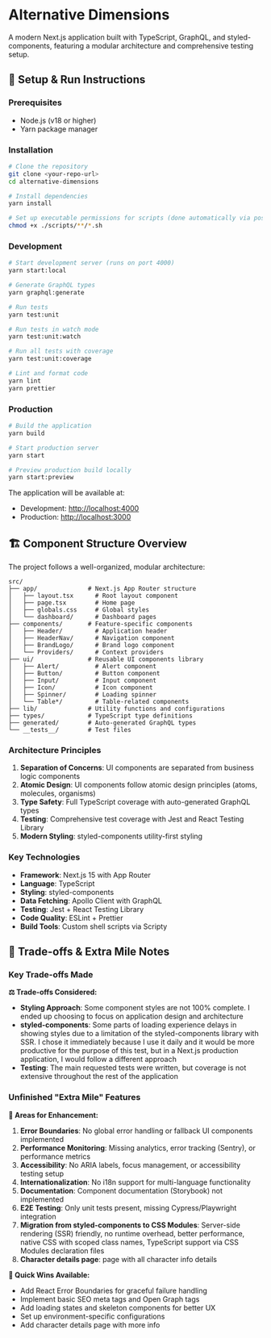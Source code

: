 # Alternative Dimensions

A modern Next.js application built with TypeScript, GraphQL, and styled-components, featuring a modular architecture and comprehensive testing setup.

## 🚀 Setup & Run Instructions

### Prerequisites

- Node.js (v18 or higher)
- Yarn package manager

### Installation

```bash
# Clone the repository
git clone <your-repo-url>
cd alternative-dimensions

# Install dependencies
yarn install

# Set up executable permissions for scripts (done automatically via postinstall)
chmod +x ./scripts/**/*.sh
```

### Development

```bash
# Start development server (runs on port 4000)
yarn start:local

# Generate GraphQL types
yarn graphql:generate

# Run tests
yarn test:unit

# Run tests in watch mode
yarn test:unit:watch

# Run all tests with coverage
yarn test:unit:coverage

# Lint and format code
yarn lint
yarn prettier
```

### Production

```bash
# Build the application
yarn build

# Start production server
yarn start

# Preview production build locally
yarn start:preview
```

The application will be available at:

- Development: [http://localhost:4000](http://localhost:4000)
- Production: [http://localhost:3000](http://localhost:3000)

## 🏗️ Component Structure Overview

The project follows a well-organized, modular architecture:

```
src/
├── app/              # Next.js App Router structure
│   ├── layout.tsx      # Root layout component
│   ├── page.tsx        # Home page
│   ├── globals.css     # Global styles
│   └── dashboard/      # Dashboard pages
├── components/       # Feature-specific components
│   ├── Header/         # Application header
│   ├── HeaderNav/      # Navigation component
│   ├── BrandLogo/      # Brand logo component
│   └── Providers/      # Context providers
├── ui/               # Reusable UI components library
│   ├── Alert/          # Alert component
│   ├── Button/         # Button component
│   ├── Input/          # Input component
│   ├── Icon/           # Icon component
│   ├── Spinner/        # Loading spinner
│   └── Table*/         # Table-related components
├── lib/              # Utility functions and configurations
├── types/            # TypeScript type definitions
├── generated/        # Auto-generated GraphQL types
└── __tests__/        # Test files
```

### Architecture Principles

1. **Separation of Concerns**: UI components are separated from business logic components
2. **Atomic Design**: UI components follow atomic design principles (atoms, molecules, organisms)
3. **Type Safety**: Full TypeScript coverage with auto-generated GraphQL types
4. **Testing**: Comprehensive test coverage with Jest and React Testing Library
5. **Modern Styling**: styled-components utility-first styling

### Key Technologies

- **Framework**: Next.js 15 with App Router
- **Language**: TypeScript
- **Styling**: styled-components
- **Data Fetching**: Apollo Client with GraphQL
- **Testing**: Jest + React Testing Library
- **Code Quality**: ESLint + Prettier
- **Build Tools**: Custom shell scripts via Scripty

## 📝 Trade-offs & Extra Mile Notes

### Key Trade-offs Made

**⚖️ Trade-offs Considered:**

- **Styling Approach**: Some component styles are not 100% complete. I ended up choosing to focus on application design and architecture
- **styled-components**: Some parts of loading experience delays in showing styles due to a limitation of the styled-components library with SSR. I chose it immediately because I use it daily and it would be more productive for the purpose of this test, but in a Next.js production application, I would follow a different approach
- **Testing**: The main requested tests were written, but coverage is not extensive throughout the rest of the application

### Unfinished "Extra Mile" Features

**🚧 Areas for Enhancement:**

1. **Error Boundaries**: No global error handling or fallback UI components implemented
2. **Performance Monitoring**: Missing analytics, error tracking (Sentry), or performance metrics
3. **Accessibility**: No ARIA labels, focus management, or accessibility testing setup
4. **Internationalization**: No i18n support for multi-language functionality
5. **Documentation**: Component documentation (Storybook) not implemented
6. **E2E Testing**: Only unit tests present, missing Cypress/Playwright integration
7. **Migration from styled-components to CSS Modules**: Server-side rendering (SSR) friendly, no runtime overhead, better performance, native CSS with scoped class names, TypeScript support via CSS Modules declaration files
8. **Character details page**: page with all character info details

**🎯 Quick Wins Available:**

- Add React Error Boundaries for graceful failure handling
- Implement basic SEO meta tags and Open Graph tags
- Add loading states and skeleton components for better UX
- Set up environment-specific configurations
- Add character details page with more info
